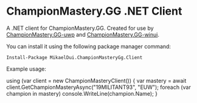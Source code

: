 # ChampionMastery.GG .NET Client
A .NET client for ChampionMastery.GG. Created for use by [ChampionMastery.GG-uwp](https://github.com/mikaeldui/ChampionMastery.GG-uwp) and [ChampionMastery.GG-winui](https://github.com/mikaeldui/ChampionMastery.GG-winui).

You can install it using the following package manager command:

    Install-Package MikaelDui.ChampionMasteryGg.Client
    
Example usage:

  using (var client = new ChampionMasteryClient())
  {
    var mastery = await client.GetChampionMasteryAsync("19MILITANT93", "EUW");
    foreach (var champion in mastery)
      console.WriteLine(champion.Name);
  }
